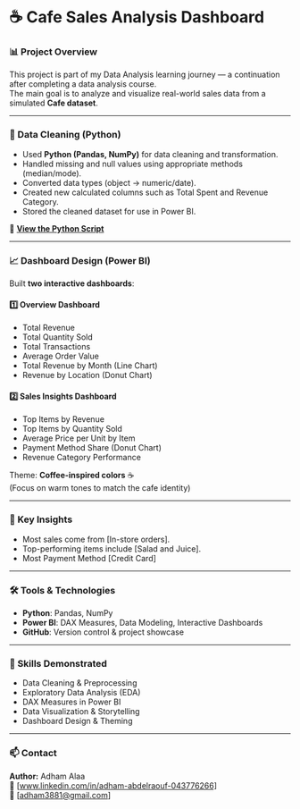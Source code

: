 # ☕ Cafe Sales Analysis Dashboard

### 📊 Project Overview
This project is part of my Data Analysis learning journey — a continuation after completing a data analysis course.  
The main goal is to analyze and visualize real-world sales data from a simulated **Cafe dataset**.

---

### 🧹 Data Cleaning (Python)
- Used **Python (Pandas, NumPy)** for data cleaning and transformation.
- Handled missing and null values using appropriate methods (median/mode).
- Converted data types (object → numeric/date).
- Created new calculated columns such as Total Spent and Revenue Category.
- Stored the cleaned dataset for use in Power BI.

📁 **[View the Python Script](https://github.com/AdhamAlaa2511/Cafe-Sales-Analysis/blob/main/data_cleaning_script.ipynb)**


---

### 📈 Dashboard Design (Power BI)
Built **two interactive dashboards**:

#### 1️⃣ Overview Dashboard
- Total Revenue  
- Total Quantity Sold  
- Total Transactions  
- Average Order Value  
- Total Revenue by Month (Line Chart)  
- Revenue by Location (Donut Chart)

#### 2️⃣ Sales Insights Dashboard
- Top Items by Revenue  
- Top Items by Quantity Sold  
- Average Price per Unit by Item  
- Payment Method Share (Donut Chart)  
- Revenue Category Performance  

Theme: **Coffee-inspired colors** ☕  
(Focus on warm tones to match the cafe identity)

---

### 🧠 Key Insights
- Most sales come from [In-store orders].  
- Top-performing items include [Salad and Juice].  
- Most Payment Method [Credit Card]

---

### 🛠️ Tools & Technologies
- **Python**: Pandas, NumPy  
- **Power BI**: DAX Measures, Data Modeling, Interactive Dashboards  
- **GitHub**: Version control & project showcase

---

### 🧩 Skills Demonstrated
- Data Cleaning & Preprocessing  
- Exploratory Data Analysis (EDA)  
- DAX Measures in Power BI  
- Data Visualization & Storytelling  
- Dashboard Design & Theming

---

### 📫 Contact
**Author:** Adham Alaa  
📧 [www.linkedin.com/in/adham-abdelraouf-043776266]  
📧 [adham3881@gmail.com]
